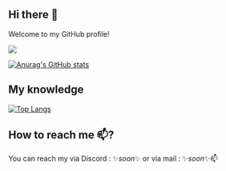 ## Hi there 👋
Welcome to my GitHub profile!   

![](https://komarev.com/ghpvc/?username=alexandreaero)


[![Anurag's GitHub stats](https://github-readme-stats.vercel.app/api?username=alexandreaero&show_icons=true&include_all_commits=true&count_private=true)](https://github.com/anuraghazra/github-readme-stats)

## My knowledge

[![Top Langs](https://github-readme-stats.vercel.app/api/top-langs/?username=alexandreaero&layout=compact&langs_count=10&hide=shaderlab)](https://github.com/anuraghazra/github-readme-stats)

## How to reach me 📫?

You can reach my via Discord : ✨*soon*✨ or via mail : ✨*soon*✨📫


<!--
**AlexandreAero/AlexandreAero** is a ✨ _special_ ✨ repository because its `README.md` (this file) appears on your GitHub profile.

Here are some ideas to get you started:

-🔭 I’m currently working on ...
- 🌱 I’m currently learning ...
- 👯 I’m looking to collaborate on ...
- 🤔 I’m looking for help with ...
- 💬 Ask me about ...
- 📫 How to reach me: ...
- 😄 Pronouns: ...
- ⚡ Fun fact: ...
-->
